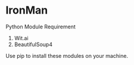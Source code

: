 # IronMan

Python Module Requirement
1. Wit.ai
2. BeautifulSoup4

Use pip to install these modules on your machine.
